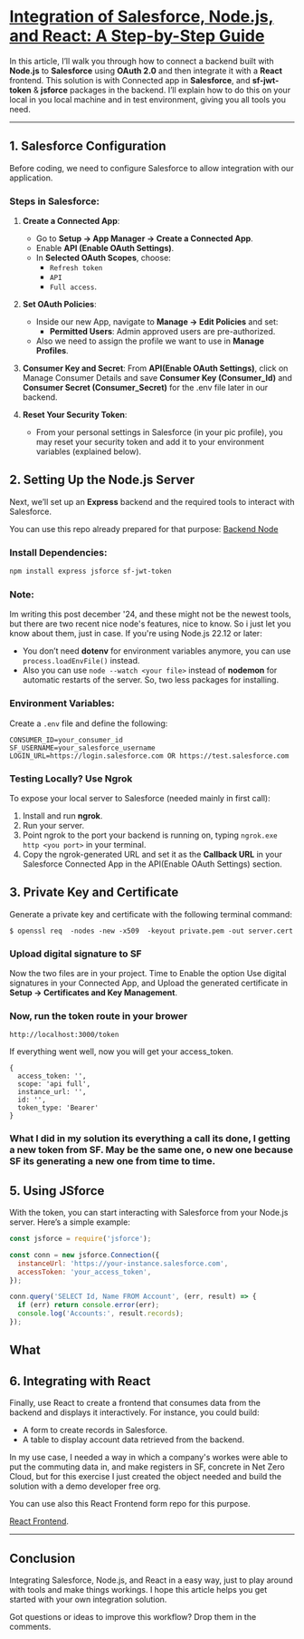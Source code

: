 # [Integration of Salesforce, Node.js, and React: A Step-by-Step Guide](https://dev.to/javiernicolasadan/integration-of-salesforce-nodejs-and-react-a-step-by-step-guide-5d25)



In this article, I’ll walk you through how to connect a backend built with **Node.js** to **Salesforce** using **OAuth 2.0** and then integrate it with a **React** frontend. This solution is with Connected app in **Salesforce**, and  **sf-jwt-token** & **jsforce** packages in the backend.
I’ll explain how to do this on your local in you local machine and in test environment, giving you all tools you need.

---

## **1. Salesforce Configuration**
Before coding, we need to configure Salesforce to allow integration with our application.

### **Steps in Salesforce:**
1. **Create a Connected App**:
   - Go to **Setup → App Manager → Create a Connected App**.
   - Enable **API (Enable OAuth Settings)**.
   - In **Selected OAuth Scopes**, choose:
     - `Refresh token`
     - `API`
     - `Full access`.

2. **Set OAuth Policies**:
   - Inside our new App, navigate to **Manage → Edit Policies** 
 and set:
     - **Permitted Users**: Admin approved users are pre-authorized.
   - Also we need to assign the profile we want to use in **Manage Profiles**.

3. **Consumer Key and Secret**:
From **API(Enable OAuth Settings)**, click on Manage Consumer Details and save **Consumer Key (Consumer_Id)** and **Consumer Secret (Consumer_Secret)** for the .env file later in our backend. 

4. **Reset Your Security Token**:
   - From your personal settings in Salesforce (in your pic profile), you may reset your security token and add it to your environment variables (explained below).



## **2. Setting Up the Node.js Server**
Next, we’ll set up an **Express** backend and the required tools to interact with Salesforce.

You can use this repo already prepared for that purpose:
[Backend Node](https://github.com/javiernicolasadan/Backend_Node_SF/)

### **Install Dependencies:**
```bash
npm install express jsforce sf-jwt-token
```

### **Note**:
Im writing this post december '24, and these might not be the newest tools, but there are two recent nice node's features, nice to know. So i just let you know about them, just in case.
If you're using Node.js 22.12 or later:
- You don’t need **dotenv** for environment variables anymore, you can use `process.loadEnvFile()` instead.
- Also you can use `node --watch <your file>` instead of **nodemon** for automatic restarts of the server.
So, two less packages for installing.


### **Environment Variables**:
Create a `.env` file and define the following:
```plaintext
CONSUMER_ID=your_consumer_id
SF_USERNAME=your_salesforce_username
LOGIN_URL=https://login.salesforce.com OR https://test.salesforce.com
```

### **Testing Locally? Use Ngrok**
To expose your local server to Salesforce (needed mainly in first call):
1. Install and run **ngrok**.
2. Run your server.
3. Point ngrok to the port your backend is running on, typing `ngrok.exe http <you port>` in your terminal.
4. Copy the ngrok-generated URL and set it as the **Callback URL** in your Salesforce Connected App in the API(Enable OAuth Settings) section.

## **3. Private Key and Certificate**
Generate a private key and certificate with the following terminal command:
```
$ openssl req  -nodes -new -x509  -keyout private.pem -out server.cert
```
### **Upload digital signature to SF**
Now the two files are in your project. Time to Enable the option  Use digital signatures in your Connected App, and Upload the generated certificate in **Setup → Certificates and Key Management**.

### Now, run the token route in your brower 

```
http://localhost:3000/token
```
If everything went well, now you will get your access_token.

```
{
  access_token: '',
  scope: 'api full',
  instance_url: '',
  id: '',
  token_type: 'Bearer'
}
```

### What I did in my solution its everything a call its done, I getting a new token from SF. May be the same one, o new one because SF its generating a new one from time to time.

## **5. Using JSforce**
With the token, you can start interacting with Salesforce from your Node.js server. Here’s a simple example:

```javascript
const jsforce = require('jsforce');

const conn = new jsforce.Connection({
  instanceUrl: 'https://your-instance.salesforce.com',
  accessToken: 'your_access_token',
});

conn.query('SELECT Id, Name FROM Account', (err, result) => {
  if (err) return console.error(err);
  console.log('Accounts:', result.records);
});
```
What 
---

## **6. Integrating with React**
Finally, use React to create a frontend that consumes data from the backend and displays it interactively. For instance, you could build:
- A form to create records in Salesforce.
- A table to display account data retrieved from the backend.

In my use case, I needed a way in which a company's workes were able to put the commuting data in, and make registers in SF, concrete in Net Zero Cloud, but for this exercise I just created the object needed and build the solution with a demo developer free org.

You can use also this React Frontend form repo for this purpose.

[React Frontend](https://github.com/javiernicolasadan/Frontend_React_SF).

---

## **Conclusion**
Integrating Salesforce, Node.js, and React in a easy way, just to play around with tools and make things workings.
I hope this article helps you get started with your own integration solution.

Got questions or ideas to improve this workflow? Drop them in the comments.
